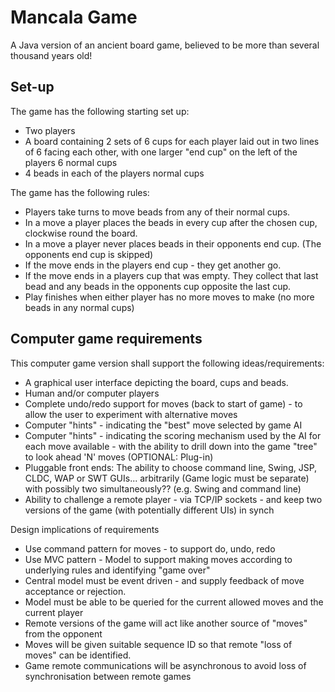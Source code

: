 Mancala Game
=======

A Java version of an ancient board game, believed to be more than several thousand years old!

Set-up
------------

The game has the following starting set up:

* Two players
* A board containing 2 sets of 6 cups for each player laid out in two lines of 6 facing each other, with one larger "end cup" on the left of the players 6 normal cups
* 4 beads in each of the players normal cups

The game has the following rules:

* Players take turns to move beads from any of their normal cups.
* In a move a player places the beads in every cup after the chosen cup, clockwise round the board.
* In a move a player never places beads in their opponents end cup. (The opponents end cup is skipped)
* If the move ends in the players end cup - they get another go.
* If the move ends in a players cup that was empty. They collect that last bead and any beads in the opponents cup opposite the last cup.
* Play finishes when either player has no more moves to make (no more beads in any normal cups)

Computer game requirements
-----------------

This computer game version shall support the following ideas/requirements:

* A graphical user interface depicting the board, cups and beads.
* Human and/or computer players
* Complete undo/redo support for moves (back to start of game) - to allow the user to experiment with alternative moves
* Computer "hints" - indicating the "best" move selected by game AI
* Computer "hints" - indicating the scoring mechanism used by the AI for each move available - with the ability to drill down into the game "tree" to look ahead 'N' moves (OPTIONAL: Plug-in)
* Pluggable front ends: The ability to choose command line, Swing, JSP, CLDC, WAP or SWT GUIs... arbitrarily (Game logic must be separate) with possibly two simultaneously?? (e.g. Swing and command line)
* Ability to challenge a remote player - via TCP/IP sockets - and keep two versions of the game (with potentially different UIs) in synch

Design implications of requirements

* Use command pattern for moves - to support do, undo, redo
* Use MVC pattern - Model to support making moves according to underlying rules and identifying "game over"
* Central model must be event driven - and supply feedback of move acceptance or rejection.
* Model must be able to be queried for the current allowed moves and the current player
* Remote versions of the game will act like another source of "moves" from the opponent
* Moves will be given suitable sequence ID so that remote "loss of moves" can be identified.
* Game remote communications will be asynchronous to avoid loss of synchronisation between remote games
